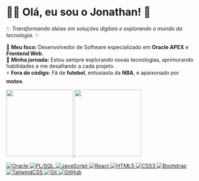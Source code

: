 # 👨‍💻 Olá, eu sou o Jonathan! 👋  
✨ _Transformando ideias em soluções digitais e explorando o mundo da tecnologia._ ✨  

🔭 **Meu foco:** Desenvolvedor de Software especializado em **Oracle APEX** e **Frontend Web**.  
🌱 **Minha jornada:** Estou sempre explorando novas tecnologias, aprimorando habilidades e me desafiando a cada projeto.  
⚡ **Fora do código:** Fã de **futebol**, entusiasta da **NBA**, e apaixonado por **motos**.  

<div>
  <a href="https://github.com/professorjonathan"/>
<img height="180px" src="https://github-readme-stats.vercel.app/api?username=professorjonathan&show_icons=true&theme=radical" />  
<img height="180px" src="https://github-readme-stats.vercel.app/api/top-langs/?username=professorjonathan&layout=compact&theme=radical" />
</div>

![Oracle](https://img.shields.io/badge/-Oracle_DB-F80000?style=flat-square&logo=oracle&logoColor=white)
![PL/SQL](https://img.shields.io/badge/-PL/SQL-003B57?style=flat-square&logo=oracle&logoColor=white)
![JavaScript](https://img.shields.io/badge/-JavaScript-F7DF1E?style=flat-square&logo=javascript&logoColor=black)
![React](https://img.shields.io/badge/-React-61DAFB?style=flat-square&logo=react&logoColor=black)
![HTML5](https://img.shields.io/badge/-HTML5-E34F26?style=flat-square&logo=html5&logoColor=white)
![CSS3](https://img.shields.io/badge/-CSS3-1572B6?style=flat-square&logo=css3&logoColor=white)
![Bootstrap](https://img.shields.io/badge/-Bootstrap-7952B3?style=flat-square&logo=bootstrap&logoColor=white)
![TailwindCSS](https://img.shields.io/badge/-TailwindCSS-38B2AC?style=flat-square&logo=tailwind-css&logoColor=white)
![Git](https://img.shields.io/badge/-Git-F05032?style=flat-square&logo=git&logoColor=white)
![GitHub](https://img.shields.io/badge/-GitHub-181717?style=flat-square&logo=github)
